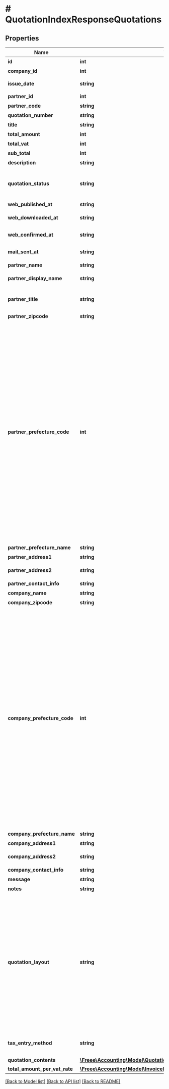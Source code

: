 # # QuotationIndexResponseQuotations

## Properties

Name | Type | Description | Notes
------------ | ------------- | ------------- | -------------
**id** | **int** | 見積書ID |
**company_id** | **int** | 事業所ID |
**issue_date** | **string** | 見積日 (yyyy-mm-dd) |
**partner_id** | **int** | 取引先ID |
**partner_code** | **string** | 取引先コード | [optional]
**quotation_number** | **string** | 見積書番号 |
**title** | **string** | タイトル | [optional]
**total_amount** | **int** | 合計金額 |
**total_vat** | **int** | 消費税 | [optional]
**sub_total** | **int** | 小計 | [optional]
**description** | **string** | 概要 | [optional]
**quotation_status** | **string** | 見積書ステータス  (unsubmitted: 送付待ち, submitted: 送付済み, all: 全て) |
**web_published_at** | **string** | Web共有日時(最新) | [optional]
**web_downloaded_at** | **string** | Web共有ダウンロード日時(最新) | [optional]
**web_confirmed_at** | **string** | Web共有取引先確認日時(最新) | [optional]
**mail_sent_at** | **string** | メール送信日時(最新) | [optional]
**partner_name** | **string** | 取引先名 | [optional]
**partner_display_name** | **string** | 見積書に表示する取引先名 | [optional]
**partner_title** | **string** | 敬称（御中、様、(空白)の3つから選択） |
**partner_zipcode** | **string** | 郵便番号 | [optional]
**partner_prefecture_code** | **int** | 都道府県コード（-1: 設定しない、0:北海道、1:青森、2:岩手、3:宮城、4:秋田、5:山形、6:福島、7:茨城、8:栃木、9:群馬、10:埼玉、11:千葉、12:東京、13:神奈川、14:新潟、15:富山、16:石川、17:福井、18:山梨、19:長野、20:岐阜、21:静岡、22:愛知、23:三重、24:滋賀、25:京都、26:大阪、27:兵庫、28:奈良、29:和歌山、30:鳥取、31:島根、32:岡山、33:広島、34:山口、35:徳島、36:香川、37:愛媛、38:高知、39:福岡、40:佐賀、41:長崎、42:熊本、43:大分、44:宮崎、45:鹿児島、46:沖縄 | [optional]
**partner_prefecture_name** | **string** | 都道府県 | [optional]
**partner_address1** | **string** | 市区町村・番地 | [optional]
**partner_address2** | **string** | 建物名・部屋番号など | [optional]
**partner_contact_info** | **string** | 取引先担当者名 | [optional]
**company_name** | **string** | 事業所名 |
**company_zipcode** | **string** | 郵便番号 | [optional]
**company_prefecture_code** | **int** | 都道府県コード（-1: 設定しない、0:北海道、1:青森、2:岩手、3:宮城、4:秋田、5:山形、6:福島、7:茨城、8:栃木、9:群馬、10:埼玉、11:千葉、12:東京、13:神奈川、14:新潟、15:富山、16:石川、17:福井、18:山梨、19:長野、20:岐阜、21:静岡、22:愛知、23:三重、24:滋賀、25:京都、26:大阪、27:兵庫、28:奈良、29:和歌山、30:鳥取、31:島根、32:岡山、33:広島、34:山口、35:徳島、36:香川、37:愛媛、38:高知、39:福岡、40:佐賀、41:長崎、42:熊本、43:大分、44:宮崎、45:鹿児島、46:沖縄 | [optional]
**company_prefecture_name** | **string** | 都道府県 | [optional]
**company_address1** | **string** | 市区町村・番地 | [optional]
**company_address2** | **string** | 建物名・部屋番号など | [optional]
**company_contact_info** | **string** | 事業所担当者名 | [optional]
**message** | **string** | メッセージ | [optional]
**notes** | **string** | 備考 | [optional]
**quotation_layout** | **string** | 見積書レイアウト * &#x60;default_classic&#x60; - レイアウト１/クラシック (デフォルト)  * &#x60;standard_classic&#x60; - レイアウト２/クラシック  * &#x60;envelope_classic&#x60; - 封筒１/クラシック  * &#x60;default_modern&#x60; - レイアウト１/モダン  * &#x60;standard_modern&#x60; - レイアウト２/モダン  * &#x60;envelope_modern&#x60; - 封筒/モダン |
**tax_entry_method** | **string** | 見積書の消費税計算方法(inclusive: 内税, exclusive: 外税) |
**quotation_contents** | [**\Freee\Accounting\Model\QuotationIndexResponseQuotationContents[]**](QuotationIndexResponseQuotationContents.md) | 見積内容 | [optional]
**total_amount_per_vat_rate** | [**\Freee\Accounting\Model\InvoiceIndexResponseTotalAmountPerVatRate**](InvoiceIndexResponseTotalAmountPerVatRate.md) |  |

[[Back to Model list]](../../README.md#models) [[Back to API list]](../../README.md#endpoints) [[Back to README]](../../README.md)
